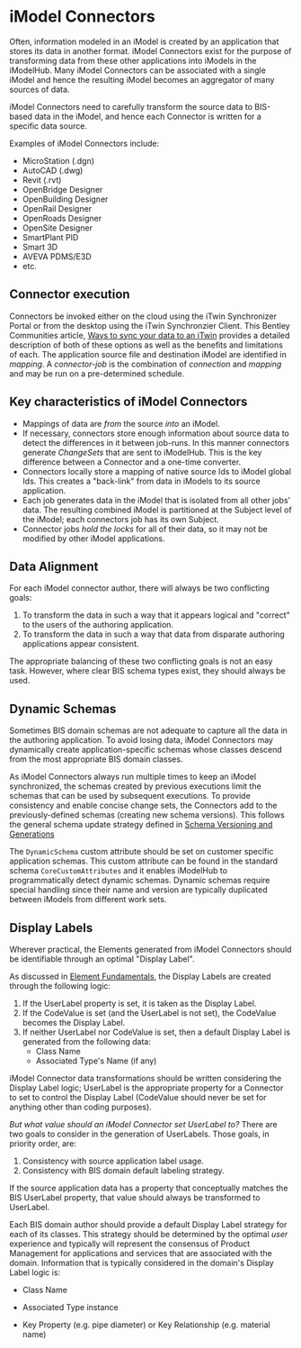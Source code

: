 # iModel Connectors

Often, information modeled in an iModel is created by an application that stores its data in another format.
iModel Connectors exist for the purpose of transforming data from these other applications into iModels in the iModelHub. Many iModel Connectors can be associated with a single iModel and hence the resulting iModel becomes an aggregator of many sources of data.

iModel Connectors need to carefully transform the source data to BIS-based data in the iModel, and hence each Connector is written for a specific data source.

Examples of iModel Connectors include:

- MicroStation (.dgn)
- AutoCAD (.dwg)
- Revit (.rvt)
- OpenBridge Designer
- OpenBuilding Designer
- OpenRail Designer
- OpenRoads Designer
- OpenSite Designer
- SmartPlant PID
- Smart 3D
- AVEVA PDMS/E3D
- etc.

## Connector execution

Connectors be invoked either on the cloud using the iTwin Synchronizer Portal or from the desktop using the iTwin Synchronzier Client. This Bentley Communities article, [Ways to sync your data to an iTwin](https://communities.bentley.com/products/digital-twin-cloud-services/itwin-services/w/synchronization-wiki/47596/ways-to-sync-your-data-to-an-itwin) provides a detailed description of both of these options as well as the benefits and limitations of each.
The application source file and destination iModel are identified in _mapping_.
A _connector-job_ is the combination of _connection_ and _mapping_ and may be run on a pre-determined schedule.

## Key characteristics of iModel Connectors

- Mappings of data are _from_ the source _into_ an iModel.
- If necessary, connectors store enough information about source data to detect the differences in it between job-runs. In this manner connectors generate _ChangeSets_ that are sent to iModelHub. This is the key difference between a Connector and a one-time converter.
- Connectors locally store a mapping of native source Ids to iModel global Ids. This creates a "back-link" from data in iModels to its source application.
- Each job generates data in the iModel that is isolated from all other jobs' data. The resulting combined iModel is partitioned at the Subject level of the iModel; each connectors job has its own Subject.
- Connector jobs _hold the locks_ for all of their data, so it may not be modified by other iModel applications.

## Data Alignment

For each iModel connector author, there will always be two conflicting goals:

1. To transform the data in such a way that it appears logical and "correct" to the users of the authoring application.
2. To transform the data in such a way that data from disparate authoring applications appear consistent.

The appropriate balancing of these two conflicting goals is not an easy task. However, where clear BIS schema types exist, they should always be used.

## Dynamic Schemas

Sometimes BIS domain schemas are not adequate to capture all the data in the authoring application. To avoid losing data, iModel Connectors may dynamically create application-specific schemas whose classes descend from the most appropriate BIS domain classes.

As iModel Connectors always run multiple times to keep an iModel synchronized, the schemas created by previous executions limit the schemas that can be used by subsequent executions. To provide consistency and enable concise change sets, the Connectors add to the previously-defined schemas (creating new schema versions). This follows the general schema update strategy defined in [Schema Versioning and Generations](../bis/intro/schema-versioning-and-generations.md)

The `DynamicSchema` custom attribute should be set on customer specific application schemas. This custom attribute can be found in the standard schema `CoreCustomAttributes` and it enables iModelHub to programmatically detect dynamic schemas. Dynamic schemas require special handling since their name and version are typically duplicated between iModels from different work sets.

## Display Labels

Wherever practical, the Elements generated from iModel Connectors should be identifiable through an optimal "Display Label".

As discussed in [Element Fundamentals](../bis/intro/element-fundamentals.md), the Display Labels are created through the following logic:

1. If the UserLabel property is set, it is taken as the Display Label.
2. If the CodeValue is set (and the UserLabel is not set), the CodeValue becomes the Display Label.
3. If neither UserLabel nor CodeValue is set, then a default Display Label is generated from the following data:
   - Class Name
   - Associated Type's Name (if any)

iModel Connector data transformations should be written considering the Display Label logic; UserLabel is the appropriate property for a Connector to set to control the Display Label (CodeValue should never be set for anything other than coding purposes).

_But what value should an iModel Connector set UserLabel to?_ There are two goals to consider in the generation of UserLabels. Those goals, in priority order, are:

1. Consistency with source application label usage.
2. Consistency with BIS domain default labeling strategy.

If the source application data has a property that conceptually matches the BIS UserLabel property, that value should always be transformed to UserLabel.

Each BIS domain author should provide a default Display Label strategy for each of its classes. This strategy should be determined by the optimal _user_ experience and typically will represent the consensus of Product Management for applications and services that are associated with the domain. Information that is typically considered in the domain's Display Label logic is:

- Class Name

- Associated Type instance

- Key Property (e.g. pipe diameter) or Key Relationship (e.g. material name)
